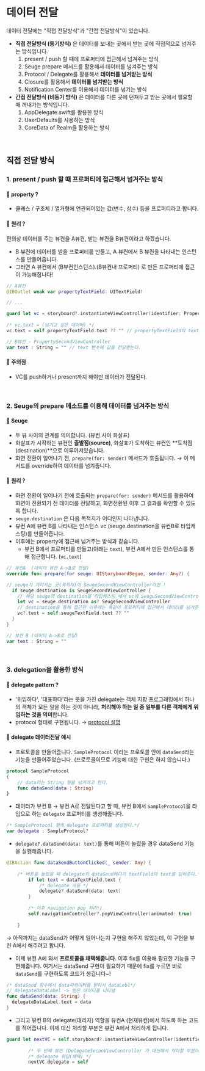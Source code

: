 # 데이터 전달

데이터 전달에는 "직접 전달방식"과 "간접 전달방식"이 있습니다. 

- **직접 전달방식 (동기방식)** 은 데이터를 보내는 곳에서 받는 곳에 직접적으로 넘겨주는 방식입니다.
    1. present / push 할 때에 프로퍼티에 접근해서 넘겨주는 방식
    2. Seuge prepare 메서드를 활용해서 데이터를 넘겨주는 방식
    3. Protocol / Delegate를 활용해서 **데이터를 넘겨받는 방식**
    4. Closure를 활용해서 **데이터를 넘겨받는 방식**
    5. Notification Center를 이용해서 데이터를 넘기는 방식
- **간접 전달방식 (비동기 방식)** 은 데이터를 다른 곳에 던져두고 받는 곳에서 필요할 때 꺼내가는 방식입니다.
    1. AppDelegate.swift를 활용한 방식
    2. UserDefaults를 사용하는 방식
    3. CoreData of Realm을 활용하는 방식

<br>

## 직접 전달 방식

### 1. present / push 할 때 **프로퍼티에 접근**해서 넘겨주는 방식

#### 💎 property ?

  - 클래스 / 구조체 / 열거형에 연관되어있는 값(변수, 상수) 등을 프로퍼티라고 합니다.


#### 💎 원리 ?

   편의상 데이터를 주는 뷰컨을 A뷰컨, 받는 뷰컨을 B뷰컨이라고 하겠습니다.

   - B 뷰컨에 데이터를 받을 프로퍼티를 만들고, A 뷰컨에서 B 뷰컨을 나타내는 인스턴스를 만들어줍니다.
   - 그러면 A 뷰컨에서 (B뷰컨인스턴스).(B뷰컨내 프로퍼티) 로 만든 프로퍼티에 접근이 가능해집니다!

```swift
// A뷰컨
@IBOutlet weak var propertyTextField: UITextField!

// ...

guard let vc = storyboard?.instantiateViewController(identifier: PropertySecondViewController.identifier) as? PropertySecondViewController else { return }
            
/* vc.text = (넘기고 싶은 데이터) */
vc.text = self.propertyTextField.text ?? "" // propertyTextField의 text를 vc(다음 컨트롤러인스턴스)의 text 프로퍼티에 전달해준다.
 ```
    

 ``` swift
// B뷰컨 - PropertySecondViewController
var text : String = "" // text 변수에 값을 전달받는다.
 ```

#### 💎 주의점

- VC를 push하거나 present까지 해야만 데이터가 전달된다.

<br>

### 2. Seuge의 prepare 메소드를 이용해 데이터를 넘겨주는 방식

#### 💎 Seuge

- 두 뷰 사이의 관계를 의미합니다. (뷰컨 사이 화살표)
- 화살표가 시작하는 뷰컨인 **출발점(source)**, 화살표가 도착하는 뷰컨인 **도착점(destination)**으로 이루어져있습니다.
- 화면 전환이 일어나기 전, `prepare(for: sender)` 메서드가 호출됩니다.
  → 이 메서드를 override하여 데이터를 넘겨줍니다.

#### 💎 원리 ?

- 화면 전환이 일어나기 전에 호출되는 `prepare(for: sender)` 메서드를 활용하여 화면이 전환되기 전 데이터를 전달하고, 화면전환된 이후 그 결과를 확인할 수 있도록 합니다.
- `seuge.destination` 은 다음 목적지가 어디인지 나타냅니다.
- 뷰컨 A에 뷰컨 B를 나타내는 인스턴스 vc (seuge.destination을 뷰컨B로 타입캐스팅)를 만들어줍니다.
- 이후에는 property에 접근해 넘겨주는 방식과 같습니다.
  - 뷰컨 B에서 프로퍼티를 만들고(아래는 `text`), 뷰컨 A에서 만든 인스턴스를 통해 접근합니다. (`vc.text`)

```swift
// 뷰컨A  (데이터 뷰컨 A->B로 전달)
override func prepare(for seuge: UIStoryboardSegue, sender: Any?) {

// seuge가 가리키는 곳(목적지)이 SeugeSecondViewController라면 !
  if seuge.destination is SeugeSecondViewController {
    // 해당 seuge의 destination을 타입캐스팅 해서 vc에 SeuguSecondViewController 인스턴스를 선언한다.
    let vc = seuge.destination as? SeugeSecondViewController
    // destination을 통해 접근한 이후에는 똑같이 프로퍼티에 접근해서 데이터를 넘겨준다.
    vc?.text = self.seugeTextField.text ?? ""
  }
}
```

```swift
// 뷰컨 B (데이터 A->B로 전달)
var text : String = ""
```

<br>

### 3. delegation을 활용한 방식

#### 💎 delegate pattern ?

- '위임하다', '대표하다'라는 뜻을 가진 delegate는 객체 지향 프로그래밍에서 하나의 객체가 모든 일을 하는 것이 아니라, **처리해야 하는 일 중 일부를 다른 객체에게 위임하는 것을 의미**합니다.
- protocol 형태로 구현됩니다. → [protocol 설명](https://github.com/hyesuuou/iOS-Dev/blob/main/Protocol.md)

#### 💎 delegate 데이터전달 예시

- 프로토콜을 만들어줍니다. `SampleProtocol` 이라는 프로토콜 안에 `dataSend`라는 기능을 만들어주었습니다. (프로토콜이므로 기능에 대한 구현은 하지 않습니다.)

```swift
protocol SampleProtocol
{
    // data라는 String 형을 넘기려고 한다.
    func dataSend(data : String)
}
```

- 데이터가 뷰컨 B → 뷰컨 A로 전달된다고 할 때, 뷰컨 B에서 `SampleProtocol`을 타입으로 하는 `delegate` 프로퍼티를 생성해줍니다.

```swift
/* SampleProtocol 형의 delegate 프로퍼티를 생성한다.*/
var delegate : SampleProtocol?
```

- `delegate?.dataSend(data: text)`를 통해 버튼이 눌렸을 경우 dataSend 기능을 실행해줍니다.

```swift
@IBAction func dataSendButtonClicked(_ sender: Any) {
    
	/* 버튼을 눌렀을 때 delegate의 dataSend에다가 textField의 text를 담아준다.*/
        if let text = dataTextField.text {
            /* delegate 사용 */
            delegate?.dataSend(data: text)
        }
    
        /* 이후 navigation pop 처리*/
        self.navigationController?.popViewController(animated: true)
        
    }
```

→ 아직까지는 dataSend가 어떻게 일어나는지 구현을 해주지 않았는데, 이 구현을 뷰컨 A에서 해주려고 합니다. 

- 이제 뷰컨 A에 와서 **프로토콜을 채택해줍니다**. 이후 fix를 이용해 필요한 기능을 구현해줍니다. 여기서는 dataSend 구현이 필요하기 때문에 fix를 누르면 바로`dataSend`를 구현하도록 코드가 생깁니다~!

```swift
/* dataSend 함수에서 data파라미터를 받아서 dataLebl*/
// delegateDataLabel -> 받은 데이터를 나타낼 
func dataSend(data: String) {
  delegateDataLabel.text = data
}
```

- 그리고 뷰컨 B의 delegate(대리자) 역할을 뷰컨A (현재뷰컨)에서 하도록 하는 코드를 적어줍니다. 이제 대신 처리할 부분은 뷰컨 A에서 처리하게 됩니다.

```swift
guard let nextVC = self.storyboard?.instantiateViewController(identifier: "DelegateSecondViewController") as? DelegateSecondViewController else { return }
        
        /* 두 번째 뷰컨 (DelegateSeconViewController 가 대신해서 처리할 부분이 현재 뷰컨(self)!*/
        /* delegate 위임(채택) */
        nextVC.delegate = self
```
